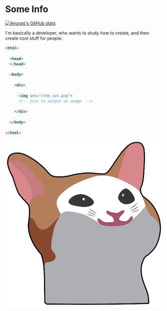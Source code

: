 # Some Info
[![Anurag's GitHub stats](https://github-readme-stats.vercel.app/api?username=krvvko&count_private=true&show_icons=true)](https://github.com/anuraghazra/github-readme-stats) <br>

I'm basically a developer, who wants to study how to create, and then create cool stuff for people. <br>

``` html
<html>

  <head>
  </head>

  <body>
  
    <div>
    
      <img src="/the_cat.png">
      <!-- Just to output an image  -->
      
    </div>

  </body>

</html>
```
<img src="/Screenshot_21111111.png">
